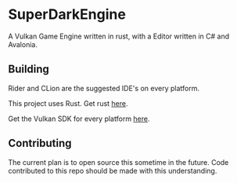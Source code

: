 # SuperDarkEngine

A Vulkan Game Engine written in rust, with a Editor written in C# and Avalonia.

## Building

Rider and CLion are the suggested IDE's on every platform.

This project uses Rust. Get rust [here](https://rustup.rs/).

Get the Vulkan SDK for every platform [here](https://vulkan.lunarg.com/sdk/home).

## Contributing
The current plan is to open source this sometime in the future. Code contributed to this repo should be made with this understanding.

